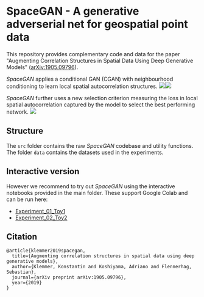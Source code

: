 # SpaceGAN - A generative adverserial net for geospatial point data

This repository provides complementary code and data for the paper "Augmenting Correlation Structures in Spatial Data Using Deep Generative Models" ([arXiv:1905.09796](https://arxiv.org/abs/1905.09796)).

*SpaceGAN* applies a conditional GAN (CGAN) with neighbourhood conditioning to learn local spatial autocorrelation structures.
![](https://raw.githubusercontent.com/konstantinklemmer/spacegan/master/img/img1.png)![](https://raw.githubusercontent.com/konstantinklemmer/spacegan/master/img/img2.png)

*SpaceGAN* further uses a new selection criterion measuring the loss in local spatial autocorrelation captured by the model to select the best performing network.
![](https://raw.githubusercontent.com/konstantinklemmer/spacegan/master/img/img3.png)

## Structure

The `src` folder contains the raw *SpaceGAN* codebase and utility functions. The folder `data` contains the datasets used in the experiments.

## Interactive version

However we recommend to try out *SpaceGAN* using the interactive notebooks provided in the main folder. These support Google Colab and can be run here:
* [Experiment_01_Toy1](google.com)
* [Experiment_02_Toy2](google.com)

## Citation

```
@article{klemmer2019spacegan,
  title={Augmenting correlation structures in spatial data using deep generative models},
  author={Klemmer, Konstantin and Koshiyama, Adriano and Flennerhag, Sebastian},
  journal={arXiv preprint arXiv:1905.09796},
  year={2019}
}
```

